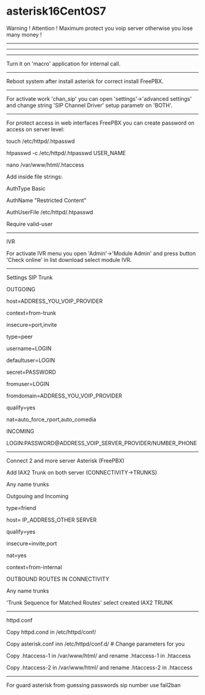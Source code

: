 # asterisk16CentOS7

Warning ! Attention ! Maximum protect you voip server otherwise you lose many money !

---
---
---

Turn it on 'macro' application for internal call.


---

Reboot system after install asterisk for correct install FreePBX.

---

For activate work 'chan_sip' you can open 'settings'->'advanced settings' and change string 'SIP Channel Driver' setup parametr on 'BOTH'.

---

For protect access in web interfaces FreePBX you can create password on access on server level:

touch /etc/httpd/.htpasswd

htpasswd -c /etc/httpd/.htpasswd USER_NAME

nano /var/www/html/.htaccess     

Add inside file strings:

AuthType Basic

AuthName "Restricted Content"

AuthUserFile /etc/httpd/.htpasswd

Require valid-user

---

IVR

For activate IVR menu you open 'Admin'->'Module Admin' and press button 'Check online' in list download select module IVR.

---

Settings SIP Trunk

OUTGOING

host=ADDRESS_YOU_VOIP_PROVIDER

context=from-trunk

insecure=port,invite

type=peer

username=LOGIN

defaultuser=LOGIN

secret=PASSWORD

fromuser=LOGIN

fromdomain=ADDRESS_YOU_VOIP_PROVIDER

qualify=yes

nat=auto_force_rport,auto_comedia


INCOMING

LOGIN:PASSWORD@ADDRESS_VOIP_SERVER_PROVIDER/NUMBER_PHONE

---

Connect 2 and more server Asterisk (FreePBX)

Add IAX2 Trunk on both server (CONNECTIVITY->TRUNKS)

Any name trunks

Outgouing and Incoming

type=friend

host= IP_ADDRESS_OTHER SERVER

qualify=yes

insecure=invite,port

nat=yes

context=from-internal

OUTBOUND ROUTES IN CONNECTIVITY

Any name trunks

'Trunk Sequence for Matched Routes' select created  IAX2  TRUNK

---

httpd.conf

Copy httpd.cond in /etc/httpd/conf/

Copy asterisk.conf inn /etc/httpd/conf.d/ # Change parameters for you

Copy .htaccess-1 in /var/www/html/ and rename .htaccess-1 in .htaccess

Copy .htaccess-2 in /var/www/html/ and rename .htaccess-2 in .htaccess

---
For guard asterisk from guessing passwords sip number use fail2ban

